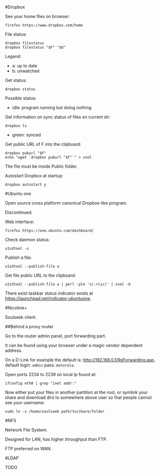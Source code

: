 #Dropbox

See your home files on browser:

    firefox https://www.dropbox.com/home

File status:

    dropbox filestatus
    dropbox filestatus "$F" "$G"

Legend:

- a: up to date
- b: unwatched

Get status:

    dropbox status

Possible status:

- idle: program running but doing nothing

Get information on sync status of files on current dir:

    dropbox ls

- green: synced

Get public URL of F into the clipboard:

    dropbox puburl "$F"
    echo "wget `dropbox puburl "$F"`" > xsel

The file must be inside Public folder.

Autostart Dropbox at startup:

    dropbox autostart y

#Ubuntu one

Open source cross platform canonical Dropbox-like program.

Discontinued.

Web interface:

    firefox https://one.ubuntu.com/dashboard/

Check daemon status:

    u1sdtool -s

Publish a file:

    u1sdtool --publish-file a

Get file public URL to the clipboard:

    u1sdtool --publish-file a | perl -ple 's/.+\s//' | xsel -b

There exist taskbar status indicator exists at <https://launchpad.net/indicator-ubuntuone>.

#Nicotine+

Soulseek client.

##Behind a proxy router

Go to the router admin panel, port forwarding part.

It can be found using your browser under a magic vendor dependent address.

On a D-Link for example the default is: <http://192.168.0.1/RgForwarding.asp>, default login: `admin` pass: `motorola`.

Open ports 2234 to 2239 on local ip found at:

    ifconfig eth0 | grep "inet addr:"

Now either put your files in another partition at the root, or symlink your share and download dirs to somewhere above user so that people cannot see your username:

    sudo ln -s /home/soulseek path/to/share/folder

#NFS

Network File System.

Designed for LAN, has higher throughput than FTP.

FTP preferred on WAN.

#LDAP

TODO
